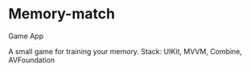 # Memory-match
Game App

A small game for training your memory.
Stack: UIKit, MVVM, Combine, AVFoundation
